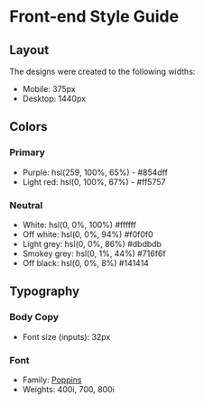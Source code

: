 # Front-end Style Guide

## Layout

The designs were created to the following widths:

- Mobile: 375px
- Desktop: 1440px

## Colors

### Primary

- Purple: hsl(259, 100%, 65%) - #854dff
- Light red: hsl(0, 100%, 67%) - #ff5757

### Neutral

- White: hsl(0, 0%, 100%) #ffffff
- Off white: hsl(0, 0%, 94%) #f0f0f0
- Light grey: hsl(0, 0%, 86%) #dbdbdb
- Smokey grey: hsl(0, 1%, 44%) #716f6f
- Off black: hsl(0, 0%, 8%) #141414
 
## Typography

### Body Copy

- Font size (inputs): 32px

### Font

- Family: [Poppins](https://fonts.google.com/specimen/Poppins)
- Weights: 400i, 700, 800i
